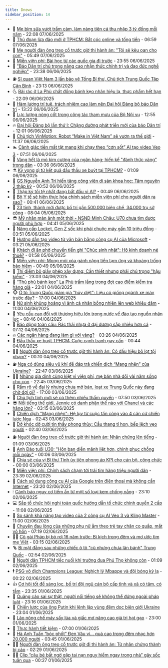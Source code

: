```yaml
---
title: Dnews
sidebar_position: 14
---
```


<!-- dantri-dnews:START -->
- 🤠 [Mẹ bỉm sữa vượt trầm cảm, làm nàng tiên cá thu nhập 3 tỷ đồng mỗi năm](https://dantri.com.vn/doi-song/me-bim-sua-vuot-tram-cam-lam-nang-tien-ca-thu-nhap-3-ty-dong-moi-nam-20250602155037004.htm) - 22:08 07/06/2025
- 🌈 [Thủ đoạn lừa đảo mới ở TPHCM: Bắt cóc online và tống tiền](https://dantri.com.vn/phap-luat/thu-doan-lua-dao-moi-o-tphcm-bat-coc-online-va-tong-tien-20250607125400518.htm) - 06:59 07/06/2025
- 🐎 [Mẹ người đàn ông treo cổ trước giờ thi hành án: &quot;Tôi sẽ kêu oan cho con&quot;](https://dantri.com.vn/phap-luat/me-nguoi-dan-ong-treo-co-truoc-gio-thi-hanh-an-toi-se-keu-oan-cho-con-20250607080212536.htm) - 05:49 07/06/2025
- 👹 [Miễn viện phí: Bài học từ các quốc gia đi trước](https://dantri.com.vn/suc-khoe/mien-vien-phi-bai-hoc-tu-cac-quoc-gia-di-truoc-20250603092849489.htm) - 23:55 06/06/2025
- 🫶 [&quot;Báo Dân trí chú trọng nâng cao nhận thức chính trị và đạo đức nghề nghiệp&quot;](https://dantri.com.vn/xa-hoi/bao-dan-tri-chu-trong-nang-cao-nhan-thuc-chinh-tri-va-dao-duc-nghe-nghiep-20250606150842715.htm) - 23:38 06/06/2025
- ⛽️ [Sĩ quan Việt Nam 3 lần bảo vệ Tổng Bí thư, Chủ tịch Trung Quốc Tập Cận Bình](https://dantri.com.vn/xa-hoi/si-quan-viet-nam-3-lan-bao-ve-tong-bi-thu-chu-tich-trung-quoc-tap-can-binh-20250606101019140.htm) - 23:13 06/06/2025
- 🌜 [Bãi rác ở La Phù chất đống bánh kẹo nhãn hiệu lạ, thực phẩm hết hạn](https://dantri.com.vn/doi-song/bai-rac-o-la-phu-chat-dong-banh-keo-nhan-hieu-la-thuc-pham-het-han-20250605192006959.htm) - 22:09 06/06/2025
- 💪 [Hàm lượng trí tuệ, trách nhiệm cao làm nên Đại hội Đảng bộ báo Dân trí](https://dantri.com.vn/noi-vu/ham-luong-tri-tue-trach-nhiem-cao-lam-nen-dai-hoi-dang-bo-bao-dan-tri-20250606191146725.htm) - 13:22 06/06/2025
- 🎊 [Lực lượng nòng cốt trong công tác tham mưu của Bộ Nội vụ](https://dantri.com.vn/noi-vu/luc-luong-nong-cot-trong-cong-tac-tham-muu-cua-bo-noi-vu-20250606181458553.htm) - 12:55 06/06/2025
- 🔥 [Đại hội Đảng bộ lần thứ I: Chặng đường phát triển mới của báo Dân trí](https://dantri.com.vn/xa-hoi/dai-hoi-dang-bo-lan-thu-i-chang-duong-phat-trien-moi-cua-bao-dan-tri-20250606180513584.htm) - 12:01 06/06/2025
- 👀 [Chủ tịch VinMotion: Robot “Make in Việt Nam” sẽ vươn ra thế giới](https://dantri.com.vn/cong-nghe/chu-tich-vinmotion-robot-make-in-viet-nam-se-vuon-ra-the-gioi-20250606182936981.htm) - 11:37 06/06/2025
- 🏊 [Cảnh giác tiền mất tật mang khi chạy theo “cơn sốt” AI tạo video Veo 3](https://dantri.com.vn/cong-nghe/canh-giac-tien-mat-tat-mang-khi-chay-theo-con-sot-ai-tao-video-veo-3-20250606140334444.htm) - 07:51 06/06/2025
- 🥸 [Vàng hết là mỏ kim cương của ngân hàng; hiến kế &quot;đánh thức vàng&quot; trong dân](https://dantri.com.vn/kinh-doanh/vang-het-la-mo-kim-cuong-cua-ngan-hang-hien-ke-danh-thuc-vang-trong-dan-20250606030010989.htm) - 03:36 06/06/2025
- ⚗️ [Kỳ vọng gì từ kết quả đấu thầu xe buýt tại TPHCM?](https://dantri.com.vn/xa-hoi/ky-vong-gi-tu-ket-qua-dau-thau-xe-buyt-tai-tphcm-20250605183310732.htm) - 01:09 06/06/2025
- 🐲 [GS Nguyễn Anh Trí hiến tặng công viên di sản khoa học: Tâm nguyện 2 thập kỷ](https://dantri.com.vn/khoa-hoc/gs-nguyen-anh-tri-hien-tang-cong-vien-di-san-khoa-hoc-tam-nguyen-2-thap-ky-20250605213928241.htm) - 00:52 06/06/2025
- 🌁 [Thập kỷ tồi tệ nhất đang bắt đầu vì AI?](https://dantri.com.vn/kinh-doanh/thap-ky-toi-te-nhat-dang-bat-dau-vi-ai-20250605213533261.htm) - 00:49 06/06/2025
- 🧐 [Bộ Y tế sẽ hiện thực hóa chính sách miễn viện phí cho người dân ra sao?](https://dantri.com.vn/suc-khoe/bo-y-te-se-hien-thuc-hoa-chinh-sach-mien-vien-phi-cho-nguoi-dan-ra-sao-20250604072652719.htm) - 00:41 06/06/2025
- 👹 [23 tỉnh, thành mới được bố trí gần 500.000 biên chế, 34.000 trụ sở công](https://dantri.com.vn/noi-vu/23-tinh-thanh-moi-duoc-bo-tri-gan-500000-bien-che-34000-tru-so-cong-20250605144133098.htm) - 08:04 05/06/2025
- 😎 [Mỹ nhân màn ảnh một thời - NSND Minh Châu: U70 chưa tìm được người phù hợp](https://dantri.com.vn/giai-tri/my-nhan-man-anh-mot-thoi-nsnd-minh-chau-u70-chua-tim-duoc-nguoi-phu-hop-20250605104137003.htm) - 04:41 05/06/2025
- 🤭 [Nâng cấp Locket, Gen Z sốc khi phải chuộc máy gần 10 triệu đồng](https://dantri.com.vn/cong-nghe/nang-cap-locket-gen-z-soc-khi-phai-chuoc-may-gan-10-trieu-dong-20250604105951075.htm) - 03:51 05/06/2025
- 🦣 [Hướng dẫn tạo video từ văn bản bằng công cụ AI của Microsoft](https://dantri.com.vn/cong-nghe/huong-dan-tao-video-tu-van-ban-bang-cong-cu-ai-cua-microsoft-20250605040342965.htm) - 03:21 05/06/2025
- 🙉 [Khách đi ăn phở chuyển tiền ghi &quot;Chúc sinh nhật&quot;: Hộ kinh doanh né thuế?](https://dantri.com.vn/kinh-doanh/khach-di-an-pho-chuyen-tien-ghi-chuc-sinh-nhat-ho-kinh-doanh-ne-thue-20250604225024489.htm) - 01:58 05/06/2025
- 🗽 [Miễn viện phí: Mong mỏi xóa gánh nặng tiền tạm ứng và khoảng trống bảo hiểm](https://dantri.com.vn/suc-khoe/mien-vien-phi-mong-moi-xoa-ganh-nang-tien-tam-ung-va-khoang-trong-bao-hiem-20250602141514972.htm) - 00:49 05/06/2025
- 🐻 [Thí điểm bỏ giấy phép xây dựng: Cần thiết nhưng phải chú trọng &quot;hậu kiểm&quot;](https://dantri.com.vn/kinh-doanh/thi-diem-bo-giay-phep-xay-dung-can-thiet-nhung-phai-chu-trong-hau-kiem-20250604100822575.htm) - 23:03 04/06/2025
- 🫣 [“Thủ phủ bánh kẹo&quot; La Phù trầm lắng trong đợt cao điểm kiểm tra hàng giả](https://dantri.com.vn/doi-song/thu-phu-banh-keo-la-phu-tram-lang-trong-dot-cao-diem-kiem-tra-hang-gia-20250604192005004.htm) - 23:01 04/06/2025
- 🐵 [Ô tô Trung Quốc giảm giá &quot;hủy diệt&quot;: Liệu có giống ngành xe máy trước đây?](https://dantri.com.vn/o-to-xe-may/o-to-trung-quoc-giam-gia-huy-diet-lieu-co-giong-nganh-xe-may-truoc-day-20250604173405128.htm) - 17:00 04/06/2025
- 🥷 [Nữ sinh khủng hoảng vì ảnh cá nhân bỗng nhiên lên web khiêu dâm](https://dantri.com.vn/giao-duc/nu-sinh-khung-hoang-vi-anh-ca-nhan-bong-nhien-len-web-khieu-dam-20250603121313120.htm) - 11:00 04/06/2025
- 🐻 [Yêu cầu cao đối với thương hiệu lớn trong nước về đào tạo nguồn nhân lực](https://dantri.com.vn/noi-vu/yeu-cau-cao-doi-voi-thuong-hieu-lon-trong-nuoc-ve-dao-tao-nguon-nhan-luc-20250604141224916.htm) - 08:46 04/06/2025
- 🥸 [Báo động toàn cầu: Rác thải nhựa  ở đại dương sắp nhiều hơn cá](https://dantri.com.vn/khoa-hoc/bao-dong-toan-cau-rac-thai-nhua-o-dai-duong-sap-nhieu-hon-ca-20250604105230766.htm) - 07:12 04/06/2025
- 🔥 [Các ngân hàng đang làm gì với vàng?](https://dantri.com.vn/kinh-doanh/cac-ngan-hang-dang-lam-gi-voi-vang-20250604002103568.htm) - 03:26 04/06/2025
- 🥰 [Đấu thầu xe buýt TPHCM: Cuộc cạnh tranh gay cấn](https://dantri.com.vn/xa-hoi/dau-thau-xe-buyt-tphcm-cuoc-canh-tranh-gay-can-20250604054053013.htm) - 00:44 04/06/2025
- 👨‍🏫 [Người đàn ông treo cổ trước giờ thi hành án: Có dấu hiệu bỏ lọt tội phạm?](https://dantri.com.vn/xa-hoi/nguoi-dan-ong-treo-co-truoc-gio-thi-hanh-an-co-dau-hieu-bo-lot-toi-pham-20250604000850350.htm) - 00:10 04/06/2025
- ⛽️ [Nga có dùng siêu vũ khí để đáp trả chiến dịch “Mạng nhện” của Ukraine?](https://dantri.com.vn/the-gioi/nga-co-dung-sieu-vu-khi-de-dap-tra-chien-dich-mang-nhen-cua-ukraine-20250603094240794.htm) - 22:47 03/06/2025
- 🧑‍💻 [Những gia đình cùng kiệt vì viện phí, mẹ bán nhà đổi vài năm sống cho con](https://dantri.com.vn/suc-khoe/nhung-gia-dinh-cung-kiet-vi-vien-phi-me-ban-nha-doi-vai-nam-song-cho-con-20250602192725047.htm) - 22:45 03/06/2025
- 💪 [Rầm rộ về đại lý nhưng chưa mở bán, loạt xe Trung Quốc này đang chờ đợi gì?](https://dantri.com.vn/o-to-xe-may/ram-ro-ve-dai-ly-nhung-chua-mo-ban-loat-xe-trung-quoc-nay-dang-cho-doi-gi-20250603172245399.htm) - 17:00 03/06/2025
- 🔭 [Chủ tịch tỉnh mới sẽ có thêm nhiều thẩm quyền](https://dantri.com.vn/noi-vu/chu-tich-tinh-moi-se-co-them-nhieu-tham-quyen-20250603142224543.htm) - 07:50 03/06/2025
- 😎 [Nổi tiếng thế giới, Jennie có danh phận thế nào với Chanel và các hãng lớn?](https://dantri.com.vn/giai-tri/noi-tieng-the-gioi-jennie-co-danh-phan-the-nao-voi-chanel-va-cac-hang-lon-20250530135753932.htm) - 03:15 03/06/2025
- 🦩 [Chiến dịch &quot;Mạng nhện&quot;: Hệ lụy từ cuộc tấn công vào 4 căn cứ chiến lược Nga](https://dantri.com.vn/the-gioi/chien-dich-mang-nhen-he-luy-tu-cuoc-tan-cong-vao-4-can-cu-chien-luoc-nga-20250602145507686.htm) - 02:43 03/06/2025
- 🐻 [Dở khóc dở cười tin thầy phong thủy: Cầu thang tí hon, bếp lệch vẹo người](https://dantri.com.vn/doi-song/do-khoc-do-cuoi-tin-thay-phong-thuy-cau-thang-ti-hon-bep-lech-veo-nguoi-20250602204620672.htm) - 02:40 03/06/2025
- ⛽️ [Người đàn ông treo cổ trước giờ thi hành án: Nhân chứng lên tiếng](https://dantri.com.vn/xa-hoi/nguoi-dan-ong-treo-co-truoc-gio-thi-hanh-an-nhan-chung-len-tieng-20250602010914262.htm) - 01:09 03/06/2025
- 📝 [Anh Đào tuổi U30: &quot;Hôn bạn diễn mãnh liệt hơn, chinh phục chồng mỗi ngày&quot;](https://dantri.com.vn/giai-tri/anh-dao-tuoi-u30-hon-ban-dien-manh-liet-hon-chinh-phuc-chong-moi-ngay-20250602235405642.htm) - 00:06 03/06/2025
- 💯 [Chia sẻ của vị Bí thư Tỉnh ủy tiên phong áp KPI cho cán bộ, công chức](https://dantri.com.vn/noi-vu/chia-se-cua-vi-bi-thu-tinh-uy-tien-phong-ap-kpi-cho-can-bo-cong-chuc-20250602174420851.htm) - 00:00 03/06/2025
- 🤠 [Miễn viện phí: Chính sách chạm tới trái tim hàng triệu người dân](https://dantri.com.vn/suc-khoe/mien-vien-phi-chinh-sach-cham-toi-trai-tim-hang-trieu-nguoi-dan-20250602110841588.htm) - 23:39 02/06/2025
- 🧐 [Cách sử dụng công cụ AI của Google trên điện thoại mà không cần Internet](https://dantri.com.vn/cong-nghe/cach-su-dung-cong-cu-ai-cua-google-tren-dien-thoai-ma-khong-can-internet-20250603033004109.htm) - 23:20 02/06/2025
- 🕯 [Cảnh báo nguy cơ tiềm ẩn từ một số loại kem chống nắng](https://dantri.com.vn/khoa-hoc/canh-bao-nguy-co-tiem-an-tu-mot-so-loai-kem-chong-nang-20250603034338588.htm) - 23:10 02/06/2025
- 💻 [Sắp tổ chức hội nghị toàn quốc hướng dẫn tổ chức chính quyền 2 cấp](https://dantri.com.vn/noi-vu/sap-to-chuc-hoi-nghi-toan-quoc-huong-dan-to-chuc-chinh-quyen-2-cap-20250602175412852.htm) - 11:08 02/06/2025
- 🌋 [So sánh khả năng tạo video của 2 công cụ AI Veo 3 và Kling Master](https://dantri.com.vn/cong-nghe/so-sanh-kha-nang-tao-video-cua-2-cong-cu-ai-veo-3-va-kling-master-20250602154959697.htm) - 11:00 02/06/2025
- 🤖 [Chuyện đau lòng của những phụ nữ ẵm theo trẻ tay chân co quắp, mắt vô hồn](https://dantri.com.vn/suc-khoe/chuyen-dau-long-cua-nhung-phu-nu-am-theo-tre-tay-chan-co-quap-mat-vo-hon-20250602120620664.htm) - 07:19 02/06/2025
- 🧑‍💻 [Cô gái Pháp bị bỏ rơi 16 năm trước: Bi kịch trong đêm và mơ ước tìm mẹ Việt](https://dantri.com.vn/doi-song/co-gai-phap-bi-bo-roi-16-nam-truoc-bi-kich-trong-dem-va-mo-uoc-tim-me-viet-20250529204220396.htm) - 03:15 02/06/2025
- 🪜 [Bí mật đằng sau những chiếc ô tô &quot;cũ nhưng chưa lăn bánh&quot; Trung Quốc](https://dantri.com.vn/o-to-xe-may/bi-mat-dang-sau-nhung-chiec-o-to-cu-nhung-chua-lan-banh-trung-quoc-20250602010807127.htm) - 02:54 02/06/2025
- 🚀 [Người dân TPHCM tiếc nuối khi trường đua Phú Thọ không còn](https://dantri.com.vn/xa-hoi/nguoi-dan-tphcm-tiec-nuoi-khi-truong-dua-phu-tho-khong-con-20250601184727922.htm) - 01:09 02/06/2025
- 🕴 [PSG vô địch Champions League: Nghịch lý Mbappe và đội bóng kỳ lạ](https://dantri.com.vn/the-thao/psg-vo-dich-champions-league-nghich-ly-mbappe-va-doi-bong-ky-la-20250602011404870.htm) - 00:22 02/06/2025
- 👍 [Cơ hội tốt để sàng lọc, bố trí đội ngũ cán bộ cấp tỉnh và xã có tâm, có tầm](https://dantri.com.vn/xa-hoi/co-hoi-tot-de-sang-loc-bo-tri-doi-ngu-can-bo-cap-tinh-va-xa-co-tam-co-tam-20250601210836221.htm) - 23:35 01/06/2025
- 🥳 [Quảng cáo sai sự thật, người nổi tiếng sẽ không thể đứng ngoài pháp luật](https://dantri.com.vn/xa-hoi/quang-cao-sai-su-that-nguoi-noi-tieng-se-khong-the-dung-ngoai-phap-luat-20250601201329630.htm) - 23:16 01/06/2025
- 🥳 [Chiến lược của ông Putin khi lệnh lập vùng đệm dọc biên giới Ukraine](https://dantri.com.vn/the-gioi/chien-luoc-cua-ong-putin-khi-lenh-lap-vung-dem-doc-bien-gioi-ukraine-20250528171420184.htm) - 23:04 01/06/2025
- 🦩 [Lão nông chế máy sấy lúa và giấc mơ nâng cao giá trị hạt gạo](https://dantri.com.vn/lao-dong-viec-lam/lao-nong-che-may-say-lua-va-giac-mo-nang-cao-gia-tri-hat-gao-20250528235120841.htm) - 23:00 01/06/2025
- 🗽 [Thực hành tiết kiệm](https://dantri.com.vn/xa-hoi/thuc-hanh-tiet-kiem-20250601115059524.htm) - 07:00 01/06/2025
- 🤖 [Hà Anh Tuấn “bóc phốt” Đen Vâu vì… quá cao trong đêm nhạc hơn 20.000 người](https://dantri.com.vn/giai-tri/ha-anh-tuan-boc-phot-den-vau-vi-qua-cao-trong-dem-nhac-hon-20000-nguoi-20250601095827726.htm) - 03:45 01/06/2025
- 🧑‍🏫 [Người đàn ông treo cổ trước giờ đi thi hành án: Từ nhân chứng thành bị cáo](https://dantri.com.vn/xa-hoi/nguoi-dan-ong-treo-co-truoc-gio-di-thi-hanh-an-tu-nhan-chung-thanh-bi-cao-20250601005852742.htm) - 02:29 01/06/2025
- 👨‍🏫 [Clip “cậu bé bất ngờ gặp tai nạn nguy hiểm ngay trong nhà” gây sốc tuần qua](https://dantri.com.vn/cong-nghe/clip-cau-be-bat-ngo-gap-tai-nan-nguy-hiem-ngay-trong-nha-gay-soc-tuan-qua-20250601014404415.htm) - 00:27 01/06/2025<!-- dantri-dnews:END -->
